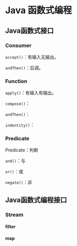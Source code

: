 # Java 函数式编程

## Java函数式接口

### Consumer

`accept()`：有输入无输出。

`andThen()`：后调。

### Function

`apply()`：有输入有输出。

`compose()`：

`andThen()`：

`indentity()`：

### Predicate

Predicate：判断

`and()`：与

`or()`：或

`negate()`：非

## Java函数式编程接口

### Stream

#### filter

#### map

